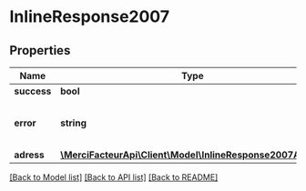 # InlineResponse2007

## Properties

| Name        | Type                                                                               | Description                                | Notes      |
| ----------- | ---------------------------------------------------------------------------------- | ------------------------------------------ | ---------- |
| **success** | **bool**                                                                           |                                            | [optional] |
| **error**   | **string**                                                                         | le code d&#x27;erreur en cas d&#x27;erreur | [optional] |
| **adress**  | [**\MerciFacteurApi\Client\Model\InlineResponse2007Adress**](InlineResponse2007Adress.md) |                                            | [optional] |

[[Back to Model list]](../../README.md#documentation-for-models) [[Back to API list]](../../README.md#documentation-for-api-endpoints) [[Back to README]](../../README.md)
